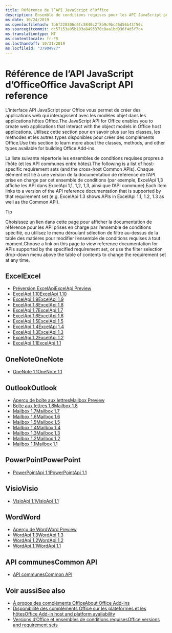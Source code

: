 ```yaml
---
title: Référence de l’API JavaScript d’Office
description: Ensemble de conditions requises pour les API JavaScript pour Office par hôte
ms.date: 10/24/2019
ms.openlocfilehash: fb6f228306c6fc5840c2f8b9c9bc46d56b43f50c
ms.sourcegitcommit: dc57153a05b103a8493370c8aa1bd936f4d5f7c4
ms.translationtype: MT
ms.contentlocale: fr-FR
ms.lasthandoff: 10/31/2019
ms.locfileid: "37904977"
---
```

# <a name="office-javascript-api-reference"></a><span data-ttu-id="1668a-103">Référence de l’API JavaScript d’Office</span><span class="sxs-lookup"><span data-stu-id="1668a-103">Office JavaScript API reference</span></span>

<span data-ttu-id="1668a-104">L’interface API JavaScript pour Office vous permet de créer des applications web qui interagissent avec les modèles objet dans les applications hôtes Office.</span><span class="sxs-lookup"><span data-stu-id="1668a-104">The JavaScript API for Office enables you to create web applications that interact with the object models in Office host applications.</span></span> <span data-ttu-id="1668a-105">Utilisez cette section pour en savoir plus sur les classes, les méthodes et les autres types disponibles pour créer des compléments Office.</span><span class="sxs-lookup"><span data-stu-id="1668a-105">Use this section to learn more about the classes, methods, and other types available for building Office Add-ins.</span></span>

<span data-ttu-id="1668a-106">La liste suivante répertorie les ensembles de conditions requises propres à l’hôte (et les API communes entre hôtes).</span><span class="sxs-lookup"><span data-stu-id="1668a-106">The following is a list of host-specific requirement sets (and the cross-host Common APIs).</span></span> <span data-ttu-id="1668a-107">Chaque élément est lié à une version de la documentation de référence de l’API prise en charge par cet ensemble de conditions (par exemple, ExcelApi 1,3 affiche les API dans ExcelApi 1,1, 1,2, 1,3, ainsi que l’API commune).</span><span class="sxs-lookup"><span data-stu-id="1668a-107">Each item links to a version of the API reference documentation that is supported by that requirement set (e.g. ExcelApi 1.3 shows APIs in ExcelApi 1.1, 1.2, 1.3 as well as the Common API).</span></span>

> [!TIP]
> <span data-ttu-id="1668a-108">Choisissez un lien dans cette page pour afficher la documentation de référence pour les API prises en charge par l’ensemble de conditions spécifié, ou utilisez le menu déroulant sélection de filtre au-dessus de la table des matières pour modifier l’ensemble de conditions requises à tout moment.</span><span class="sxs-lookup"><span data-stu-id="1668a-108">Choose a link on this page to view reference documentation for APIs supported by the specified requirement set, or use the filter selection drop-down menu above the table of contents to change the requirement set at any time.</span></span>

## <a name="excel"></a><span data-ttu-id="1668a-109">Excel</span><span class="sxs-lookup"><span data-stu-id="1668a-109">Excel</span></span>

- [<span data-ttu-id="1668a-110">Préversion ExcelApi</span><span class="sxs-lookup"><span data-stu-id="1668a-110">ExcelApi Preview</span></span>](/javascript/api/excel?view=excel-js-preview)
- [<span data-ttu-id="1668a-111">ExcelApi 1.10</span><span class="sxs-lookup"><span data-stu-id="1668a-111">ExcelApi 1.10</span></span>](/javascript/api/excel?view=excel-js-1.10)
- [<span data-ttu-id="1668a-112">ExcelApi 1.9</span><span class="sxs-lookup"><span data-stu-id="1668a-112">ExcelApi 1.9</span></span>](/javascript/api/excel?view=excel-js-1.9)
- [<span data-ttu-id="1668a-113">ExcelApi 1.8</span><span class="sxs-lookup"><span data-stu-id="1668a-113">ExcelApi 1.8</span></span>](/javascript/api/excel?view=excel-js-1.8)
- [<span data-ttu-id="1668a-114">ExcelApi 1.7</span><span class="sxs-lookup"><span data-stu-id="1668a-114">ExcelApi 1.7</span></span>](/javascript/api/excel?view=excel-js-1.7)
- [<span data-ttu-id="1668a-115">ExcelApi 1.6</span><span class="sxs-lookup"><span data-stu-id="1668a-115">ExcelApi 1.6</span></span>](/javascript/api/excel?view=excel-js-1.6)
- [<span data-ttu-id="1668a-116">ExcelApi 1.5</span><span class="sxs-lookup"><span data-stu-id="1668a-116">ExcelApi 1.5</span></span>](/javascript/api/excel?view=excel-js-1.5)
- [<span data-ttu-id="1668a-117">ExcelApi 1.4</span><span class="sxs-lookup"><span data-stu-id="1668a-117">ExcelApi 1.4</span></span>](/javascript/api/excel?view=excel-js-1.4)
- [<span data-ttu-id="1668a-118">ExcelApi 1.3</span><span class="sxs-lookup"><span data-stu-id="1668a-118">ExcelApi 1.3</span></span>](/javascript/api/excel?view=excel-js-1.3)
- [<span data-ttu-id="1668a-119">ExcelApi 1.2</span><span class="sxs-lookup"><span data-stu-id="1668a-119">ExcelApi 1.2</span></span>](/javascript/api/excel?view=excel-js-1.2)
- [<span data-ttu-id="1668a-120">ExcelApi 1.1</span><span class="sxs-lookup"><span data-stu-id="1668a-120">ExcelApi 1.1</span></span>](/javascript/api/excel?view=excel-js-1.1)

## <a name="onenote"></a><span data-ttu-id="1668a-121">OneNote</span><span class="sxs-lookup"><span data-stu-id="1668a-121">OneNote</span></span>

- [<span data-ttu-id="1668a-122">OneNote 1,1</span><span class="sxs-lookup"><span data-stu-id="1668a-122">OneNote 1.1</span></span>](/javascript/api/onenote?view=onenote-js-1.1)

## <a name="outlook"></a><span data-ttu-id="1668a-123">Outlook</span><span class="sxs-lookup"><span data-stu-id="1668a-123">Outlook</span></span>

- [<span data-ttu-id="1668a-124">Aperçu de boîte aux lettres</span><span class="sxs-lookup"><span data-stu-id="1668a-124">Mailbox Preview</span></span>](/javascript/api/outlook?view=outlook-js-preview)
- [<span data-ttu-id="1668a-125">Boîte aux lettres 1,8</span><span class="sxs-lookup"><span data-stu-id="1668a-125">Mailbox 1.8</span></span>](/javascript/api/outlook?view=outlook-js-1.8)
- [<span data-ttu-id="1668a-126">Mailbox 1.7</span><span class="sxs-lookup"><span data-stu-id="1668a-126">Mailbox 1.7</span></span>](/javascript/api/outlook?view=outlook-js-1.7)
- [<span data-ttu-id="1668a-127">Mailbox 1.6</span><span class="sxs-lookup"><span data-stu-id="1668a-127">Mailbox 1.6</span></span>](/javascript/api/outlook?view=outlook-js-1.6)
- [<span data-ttu-id="1668a-128">Mailbox 1.5</span><span class="sxs-lookup"><span data-stu-id="1668a-128">Mailbox 1.5</span></span>](/javascript/api/outlook?view=outlook-js-1.5)
- [<span data-ttu-id="1668a-129">Mailbox 1.4</span><span class="sxs-lookup"><span data-stu-id="1668a-129">Mailbox 1.4</span></span>](/javascript/api/outlook?view=outlook-js-1.4)
- [<span data-ttu-id="1668a-130">Mailbox 1.3</span><span class="sxs-lookup"><span data-stu-id="1668a-130">Mailbox 1.3</span></span>](/javascript/api/outlook?view=outlook-js-1.3)
- [<span data-ttu-id="1668a-131">Mailbox 1.2</span><span class="sxs-lookup"><span data-stu-id="1668a-131">Mailbox 1.2</span></span>](/javascript/api/outlook?view=outlook-js-1.2)
- [<span data-ttu-id="1668a-132">Mailbox 1.1</span><span class="sxs-lookup"><span data-stu-id="1668a-132">Mailbox 1.1</span></span>](/javascript/api/outlook?view=outlook-js-1.1)

## <a name="powerpoint"></a><span data-ttu-id="1668a-133">PowerPoint</span><span class="sxs-lookup"><span data-stu-id="1668a-133">PowerPoint</span></span>

- [<span data-ttu-id="1668a-134">PowerPointApi 1.1</span><span class="sxs-lookup"><span data-stu-id="1668a-134">PowerPointApi 1.1</span></span>](/javascript/api/powerpoint?view=powerpoint-js-1.1)

## <a name="visio"></a><span data-ttu-id="1668a-135">Visio</span><span class="sxs-lookup"><span data-stu-id="1668a-135">Visio</span></span>

- [<span data-ttu-id="1668a-136">VisioApi 1,1</span><span class="sxs-lookup"><span data-stu-id="1668a-136">VisioApi 1.1</span></span>](/javascript/api/visio?view=visio-js-1.1)

## <a name="word"></a><span data-ttu-id="1668a-137">Word</span><span class="sxs-lookup"><span data-stu-id="1668a-137">Word</span></span>

- [<span data-ttu-id="1668a-138">Aperçu de Word</span><span class="sxs-lookup"><span data-stu-id="1668a-138">Word Preview</span></span>](/javascript/api/word?view=word-js-preview)
- [<span data-ttu-id="1668a-139">WordApi 1.3</span><span class="sxs-lookup"><span data-stu-id="1668a-139">WordApi 1.3</span></span>](/javascript/api/word?view=word-js-1.3)
- [<span data-ttu-id="1668a-140">WordApi 1.2</span><span class="sxs-lookup"><span data-stu-id="1668a-140">WordApi 1.2</span></span>](/javascript/api/word?view=word-js-1.2)
- [<span data-ttu-id="1668a-141">WordApi 1.1</span><span class="sxs-lookup"><span data-stu-id="1668a-141">WordApi 1.1</span></span>](/javascript/api/word?view=word-js-1.1)

## <a name="common-api"></a><span data-ttu-id="1668a-142">API communes</span><span class="sxs-lookup"><span data-stu-id="1668a-142">Common API</span></span>

- [<span data-ttu-id="1668a-143">API communes</span><span class="sxs-lookup"><span data-stu-id="1668a-143">Common API</span></span>](/javascript/api/office?view=common-js)

## <a name="see-also"></a><span data-ttu-id="1668a-144">Voir aussi</span><span class="sxs-lookup"><span data-stu-id="1668a-144">See also</span></span>

- [<span data-ttu-id="1668a-145">À propos des compléments Office</span><span class="sxs-lookup"><span data-stu-id="1668a-145">About Office Add-ins</span></span>](/office/dev/add-ins/overview)
- [<span data-ttu-id="1668a-146">Disponibilité des compléments Office sur les plateformes et les hôtes</span><span class="sxs-lookup"><span data-stu-id="1668a-146">Office Add-in host and platform availability</span></span>](/office/dev/add-ins/overview/office-add-in-availability)
- [<span data-ttu-id="1668a-147">Versions d’Office et ensembles de conditions requises</span><span class="sxs-lookup"><span data-stu-id="1668a-147">Office versions and requirement sets</span></span>](/office/dev/add-ins/develop/office-versions-and-requirement-sets)
